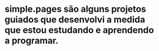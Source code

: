 # simple.pages são alguns projetos guiados que desenvolvi a medida que estou estudando e aprendendo a programar.
